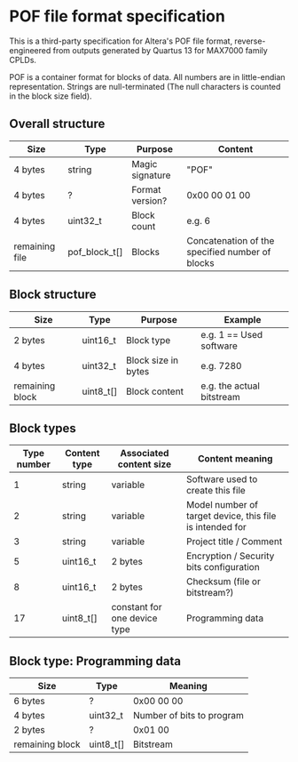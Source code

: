 # POF file format specification

This is a third-party specification for Altera's POF file format,
reverse-engineered from outputs generated by Quartus 13 for MAX7000 family CPLDs.

POF is a container format for blocks of data.
All numbers are in little-endian representation.
Strings are null-terminated (The null characters is counted in the block size field).

## Overall structure

| Size | Type | Purpose | Content |
| -- | -- | -- | -- |
| 4 bytes | string | Magic signature | "POF" |
| 4 bytes | ? | Format version? | 0x00 00 01 00 |
| 4 bytes | uint32_t | Block count | e.g. 6 |
| remaining file| pof_block_t[] | Blocks | Concatenation of the specified number of blocks |

## Block structure

| Size | Type | Purpose | Example |
| -- | -- | -- | -- |
| 2 bytes | uint16_t | Block type | e.g. 1 == Used software |
| 4 bytes | uint32_t | Block size in bytes | e.g. 7280 |
| remaining block | uint8_t[] | Block content | e.g. the actual bitstream |

## Block types

| Type number | Content type | Associated content size | Content meaning |
| -- | -- | -- | -- |
| 1 | string | variable | Software used to create this file |
| 2 | string | variable | Model number of target device, this file is intended for |
| 3 | string | variable | Project title / Comment |
| 5 | uint16_t | 2 bytes | Encryption / Security bits configuration |
| 8 | uint16_t | 2 bytes | Checksum (file or bitstream?) |
| 17 | uint8_t[] | constant for one device type | Programming data |

## Block type: Programming data

| Size | Type | Meaning |
| -- | -- | -- |
| 6 bytes | ? | 0x00 00 00 |
| 4 bytes | uint32_t | Number of bits to program |
| 2 bytes | ? | 0x01 00 |
| remaining block | uint8_t[] | Bitstream |
